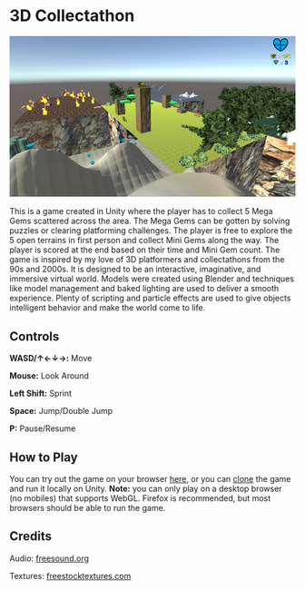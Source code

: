 # 3D Collectathon

![3D Collectathon](screenshot.png)

This is a game created in Unity where the player has to collect 5 Mega Gems scattered across the area. The Mega Gems can be gotten by solving puzzles or clearing platforming challenges. The player is free to explore the 5 open terrains in first person and collect Mini Gems along the way. The player is scored at the end based on their time and Mini Gem count. The game is inspired by my love of 3D platformers and collectathons from the 90s and 2000s. It is designed to be an interactive, imaginative, and immersive virtual world. Models were created using Blender and techniques like model management and baked lighting are used to deliver a smooth experience. Plenty of scripting and particle effects are used to give objects intelligent behavior and make the world come to life.

## Controls

**WASD/↑←↓→:** Move

**Mouse:** Look Around

**Left Shift:** Sprint

**Space:** Jump/Double Jump

**P:** Pause/Resume

## How to Play

You can try out the game on your browser [here](https://abhiek187.github.io/3d-collectathon/WebGL), or you can [clone](https://github.com/Abhiek187/3d-collectathon.git) the game and run it locally on Unity. **Note:** you can only play on a desktop browser (no mobiles) that supports WebGL. Firefox is recommended, but most browsers should be able to run the game.

## Credits

Audio: [freesound.org](https://freesound.org/)

Textures: [freestocktextures.com](https://freestocktextures.com/)
